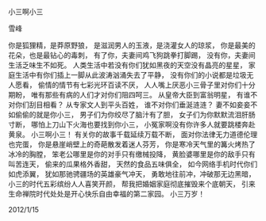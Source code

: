小三啊小三

雪峰


你是狐狸精，是莽原野狼，
是滋润男人的玉液，是浇灌女人的琼浆，
你是最美的花朵，也是最钻心的毒刺，
有了你，夫妻间鸡飞狗跳拳打脚踢，
没有你，夫妻间生活乏味生不如死。
人类生活中若没有你们犹如黑夜的天空没有晶亮的星星，
家庭生活中有你们插上一脚从此波涛汹涌失去了平静，
没有你们的小说都是垃圾无人愿看，
偷情的情节有七彩光环百读不厌，
人人嘴上厌恶小三骨子里对你们十分期盼，
唯有那些有病的人们才对你们阻四呵三。
从皇帝大臣到富翁明星，
有谁不对你们刮目相看？
从专家文人到平头百姓，
谁不对你们垂涎涟涟？
妻不如妾妾不如偷偷的就是你小三，
男子们为你绞尽了脑汁有了胆，
女子们为你默默流泪肝肠寸断，
哪怕上刀山下火海也要找到你小三，
小冤家啊没有你许多人就要跳楼奔赴黄泉。
小三啊小三！
有关你的故事千载延续万载不断，
面对你法律无力道德伦理也完蛋，
你是悬崖峭壁上的奇葩散发着迷人芬芳，
你是寒冷天气里的篝火烤热了冰冷的胸膛，
笨老公哪里是你的对手只有缴械投降，
黄脸婆哪里是你的敌手只有叫苦连天，
偷来的瓜果格外香甜，
天然的食品五味俱全，
如今网络手机时代你们如虎添翼，
犹如那驰骋疆场的英雄豪气冲天，
勇敢地往前冲，冲破那无边黑暗，
小三的时代五彩缤纷人人喜笑开颜，
帮我把婚姻家庭彻底摧毁来个底朝天，
引来生命禅院时代处处是开心快乐自由幸福的第二家园。
小三万岁！

2012/1/15



